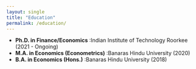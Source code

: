 ```yaml
---
layout: single
title: "Education"
permalink: /education/
---
```


- **Ph.D. in Finance/Economics**
:Indian Institute of Technology Roorkee (2021 - Ongoing)
- **M.A. in Economics (Econometrics)**
:Banaras Hindu University (2020)
- **B.A. in Economics (Hons.)**
:Banaras Hindu University (2018)
